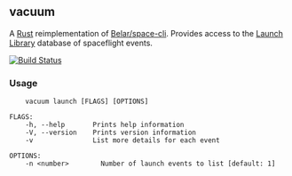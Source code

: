 vacuum
------
A [Rust](https://www.rust-lang.org) reimplementation of [Belar/space-cli](https://github.com/Belar/space-cli).
Provides access to the [Launch Library](http://launchlibrary.net/) database of spaceflight events.

[![Build Status](https://travis-ci.org/brookst/vacuum.svg?branch=master)](https://travis-ci.org/brookst/vacuum)

### Usage
```
    vacuum launch [FLAGS] [OPTIONS]

FLAGS:
    -h, --help       Prints help information
    -V, --version    Prints version information
    -v               List more details for each event

OPTIONS:
    -n <number>        Number of launch events to list [default: 1]
```
